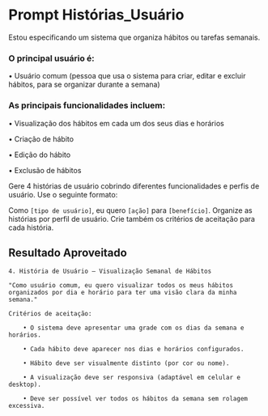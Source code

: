 # Prompt Histórias_Usuário

Estou especificando um sistema que organiza hábitos ou tarefas semanais. 

### O principal usuário é:

• Usuário comum (pessoa que usa o sistema para criar, editar e excluir hábitos, para se organizar durante a semana)

### As principais funcionalidades incluem:

• Visualização dos hábitos em cada um dos seus dias e horários

• Criação de hábito

• Edição do hábito

• Exclusão de hábitos

Gere 4 histórias de usuário cobrindo diferentes funcionalidades e perfis de usuário. Use o seguinte formato:

Como `[tipo de usuário]`, eu quero `[ação]` para `[benefício]`.
Organize as histórias por perfil de usuário.
Crie também os critérios de aceitação para cada história. 

## Resultado Aproveitado
```resultado
4. História de Usuário – Visualização Semanal de Hábitos

"Como usuário comum, eu quero visualizar todos os meus hábitos organizados por dia e horário para ter uma visão clara da minha semana."

Critérios de aceitação:

    • O sistema deve apresentar uma grade com os dias da semana e horários.

    • Cada hábito deve aparecer nos dias e horários configurados.

    • Hábito deve ser visualmente distinto (por cor ou nome).

    • A visualização deve ser responsiva (adaptável em celular e desktop).

    • Deve ser possível ver todos os hábitos da semana sem rolagem excessiva.
```